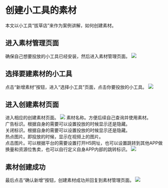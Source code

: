 # 创建小工具的素材
本文以小工具“拔草店”来作为案例讲解，如何创建素材。

## 进入素材管理页面
确保自己想要投放的小工具已经安装，然后进入素材管理页面。
![](https://op-plat.videojj.com/os-saas/docs/images/Xnip2020-03-17_16-14-40.png)
## 选择要建素材的小工具
点击“新增素材”按钮，进入“选择小工具”页面，点击你要投放的小工具。
![](https://op-plat.videojj.com/os-saas/docs/images/Xnip2020-03-17_16-30-25.png)
## 进入创建素材页面
进入相应的创建素材页面。
![](https://op-plat.videojj.com/os-saas/docs/images/Xnip2020-03-17_16-33-20.png)
素材名称。方便后续自己查询并使用素材。  
广告标识。根据自身的需要可以设置投放的时候显示还是隐藏。  
关闭标识。根据自身的需要可以设置投放的时候显示还是隐藏。  
热点图片。即投放的时候，显示在视频上的图片。  
点击图片。可以根据平台的需要设置打开H5网址，也可以设置跳转到其他APP做换量和资源位售卖，也可以自行定义自身APP内部的跳转标识。
![](https://op-plat.videojj.com/os-saas/docs/images/Xnip2020-03-17_18-07-44.png)
## 素材创建成功
最后点击“确认新增”按钮，创建素材成功并回复到素材管理页面。
![](https://op-plat.videojj.com/os-saas/docs/images/Xnip2020-03-17_18-08-37.png)